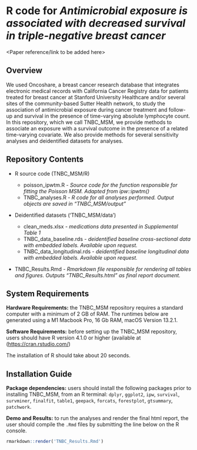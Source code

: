 
<!-- README.md is generated from README.Rmd. Please edit that file -->

# R code for *Antimicrobial exposure is associated with decreased survival in triple-negative breast cancer*

<!-- badges: start -->
<!-- badges: end -->

<Paper reference/link to be added here>

## Overview

We used Oncoshare, a breast cancer research database that integrates
electronic medical records with California Cancer Registry data for
patients treated for breast cancer at Stanford University Healthcare
and/or several sites of the community-based Sutter Health network, to
study the association of antimicrobial exposure during cancer treatment
and follow-up and survival in the presence of time-varying absolute
lymphocyte count. In this repository, which we call TNBC_MSM, we provide
methods to associate an exposure with a survival outcome in the presence
of a related time-varying covariate. We also provide methods for several
sensitivity analyses and deidentified datasets for analyses.

## Repository Contents

- R source code (TNBC_MSM/R)

  - poisson_ipwtm.R - *Source code for the function responsible for
    fitting the Poisson MSM. Adapted from ipw::ipwtm()*
  - TNBC_analyses.R - *R code for all analyses performed. Output objects
    are saved in “TNBC_MSM/output”*

- Deidentified datasets (‘TNBC_MSM/data’)

  - clean_meds.xlsx - *medications data presented in Supplemental Table
    1*
  - TNBC_data_baseline.rds - *deidentified baseline cross-sectional data
    with embedded labels. Available upon request.*
  - TNBC_data_longitudinal.rds - *deidentified baseline longitudinal
    data with embedded labels. Available upon request.*

- TNBC_Results.Rmd - *Rmarkdown file responsible for rendering all
  tables and figures. Outputs “TNBC_Results.html” as final report
  document.*

## System Requirements

**Hardware Requirements:** the TNBC_MSM repository requires a standard
computer with a minimum of 2 GB of RAM. The runtimes below are generated
using a M1 Macbook Pro, 16 Gb RAM, macOS Version 13.2.1.

**Software Requirements:** before setting up the TNBC_MSM repository,
users should have R version 4.1.0 or higher (available at
(<https://cran.rstudio.com/>)

The installation of R should take about 20 seconds.

## Installation Guide

**Package dependencies:** users should install the following packages
prior to installing TNBC_MSM, from an R terminal: `dplyr`, `ggplot2`,
`ipw`, `survival`, `survminer`, `finalfit`, `table1`, `geepack`,
`forcats`, `forestplot`, `gtsummary`, `patchwork`.

**Demo and Results:** to run the analyses and render the final html
report, the user should compile the `.Rmd` files by submitting the line
below on the R console.

``` r
rmarkdown::render('TNBC_Results.Rmd')
```
